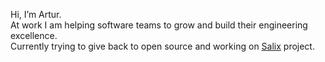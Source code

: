 Hi, I’m Artur.  
At work I am helping software teams to grow and build their engineering excellence.  
Currently trying to give back to open source and working on [Salix](https://github.com/artursulkowski/salix) project.

<!---
artursulkowski/artursulkowski is a ✨ special ✨ repository because its `README.md` (this file) appears on your GitHub profile.
You can click the Preview link to take a look at your changes.
--->
